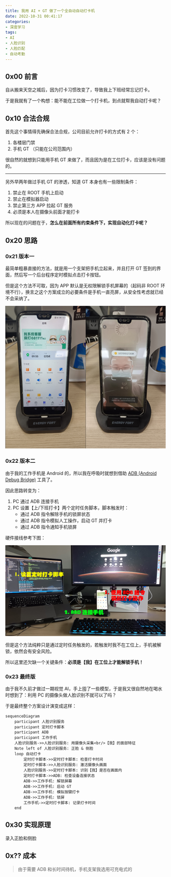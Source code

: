 ```yaml
---
title: 我用 AI + GT 做了一个全自动自动打卡机
date: 2022-10-31 00:41:17
categories: 
- 深度学习
tags:
- AI
- 人脸识别
- 人脸匹配
- 自动考勤
---
```


## 0x00 前言

自从搬来天空之城后，因为打卡习惯改变了，导致我上下班经常忘记打卡。

于是我就有了一个构想：能不能在工位做一个打卡机，到点就帮我自动打卡呢？


## 0x10 合法合规

首先这个事情得先确保合法合规，公司目前允许打卡的方式有 2 个：

1. 各楼层门禁
2. 手机 GT （只能在公司范围内）

很自然的就想到只能用手机 GT 来做了，而且因为是在工位打卡，应该是没有问题的。

------

另外早两年做过手机 GT 的渗透，知道 GT 本身也有一些限制条件：

1. 禁止在 ROOT 手机上启动
2. 禁止在模拟器启动
3. 禁止第三方 APP 拉起 GT 服务
4. 必须是本人在摄像头前面才能打卡

所以现在的问题在于，**怎么在前面所有约束条件下，实现自动化打卡呢？**


## 0x20 思路 

### 0x21 版本一

最简单粗暴直接的方法，就是用一个支架把手机立起来，并且打开 GT 签到的界面，然后写一个后台程序定时模拟点击打卡按钮。

但是这个方法不可取，因为 APP 默认是无权限解锁手机屏幕的（起码非 ROOT 环境不行），换言之这个方案成立的必要条件是手机一直亮屏，从安全性考虑就已经不会采纳了。

![](01.jpg)


### 0x22 版本二

由于我的工作手机是 Android 的，所以我在呼吸时就想到借助 [ADB (Android Debug Bridge)](https://developer.android.com/studio/command-line/adb) 工具了。

因此思路转变为：

1. PC 通过 ADB 连接手机
2. PC 设置【上/下班打卡】两个定时任务脚本，脚本触发时：
    - 通过 ADB 指令解除手机的锁屏状态
    - 通过 ADB 指令模拟人工操作，启动 GT 并打卡
    - 通过 ADB 指令通知手机锁屏

硬件接线参考下图：

![](02.jpg)

但是这个方法纯粹只是通过定时任务触发的，若触发时我不在工位上，手机被解锁，依然会有安全风险。

所以这里还欠缺一个关键条件：**必须是【我】在工位上才能解锁手机！**


### 0x23 最终版

由于我不久前才做过一期视觉 AI，手上囤了一些模型，于是我又很自然地在喝水时想到了：利用 PC 的摄像头做人脸识别不就可以了吗？

于是最终整个方案设计演变成这样：

```mermaid
sequenceDiagram
    participant 人脸识别服务
    participant 定时打卡脚本
    participant ADB
    participant 工作手机
    人脸识别服务->>人脸识别服务: 用摄像头采集<br/>【我】的面部特征
    Note left of 人脸识别服务: 正脸 & 侧脸
    loop 自动打卡
        定时打卡脚本->>定时打卡脚本: 检查打卡时间
        定时打卡脚本->>人脸识别服务: 激活摄像头画面
        人脸识别服务->>定时打卡脚本: 识别【我】是否在画面内
        定时打卡脚本->>ADB: 检查设备连接状态
        ADB->>工作手机: 解锁屏幕
        ADB->>工作手机: 启动 GT
        ADB->>工作手机: 模拟按键打卡
        ADB->>工作手机: 锁屏
        工作手机->>定时打卡脚本: 记录打卡时间
    end
```


## 0x30 实现原理


录入正脸和侧脸



## 0x?? 成本

> 由于需要 ADB 和长时间待机，手机支架我选用可充电式的



